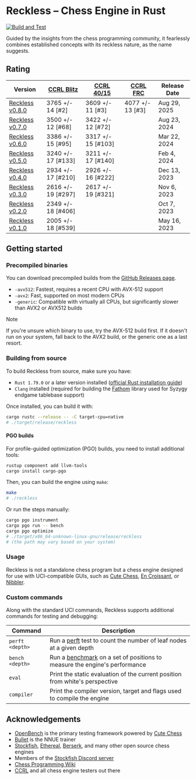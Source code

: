 # Reckless – Chess Engine in Rust

[![Build and Test](https://github.com/codedeliveryservice/Reckless/actions/workflows/rust.yml/badge.svg)](https://github.com/codedeliveryservice/Reckless/actions/workflows/rust.yml)

Guided by the insights from the chess programming community, it fearlessly
combines established concepts with its reckless nature, as the name suggests.

[uci]: https://en.wikipedia.org/wiki/Universal_Chess_Interface

## Rating

| Version                   | [CCRL Blitz][ccrl-404] | [CCRL 40/15][crrl-4015] | [CCRL FRC][ccrl-frc] | Release Date |
| ------------------------- | ---------------------- | ----------------------- | -------------------- | ------------ |
| [Reckless v0.8.0][v0.8.0] | 3765 +/- 14 [#2]       | 3609 +/- 11 [#3]        | 4077 +/- 13 [#3]     | Aug 29, 2025 |
| [Reckless v0.7.0][v0.7.0] | 3500 +/- 12 [#68]      | 3422 +/- 12 [#72]       |                      | Aug 23, 2024 |
| [Reckless v0.6.0][v0.6.0] | 3386 +/- 15 [#95]      | 3317 +/- 15 [#103]      |                      | Mar 22, 2024 |
| [Reckless v0.5.0][v0.5.0] | 3240 +/- 17 [#133]     | 3211 +/- 17 [#140]      |                      | Feb 4, 2024  |
| [Reckless v0.4.0][v0.4.0] | 2934 +/- 17 [#210]     | 2926 +/- 16 [#222]      |                      | Dec 13, 2023 |
| [Reckless v0.3.0][v0.3.0] | 2616 +/- 19 [#297]     | 2617 +/- 19 [#321]      |                      | Nov 6, 2023  |
| [Reckless v0.2.0][v0.2.0] | 2349 +/- 18 [#406]     |                         |                      | Oct 7, 2023  |
| [Reckless v0.1.0][v0.1.0] | 2005 +/- 18 [#539]     |                         |                      | May 16, 2023 |

[v0.1.0]: https://github.com/codedeliveryservice/Reckless/releases/tag/v0.1.0
[v0.2.0]: https://github.com/codedeliveryservice/Reckless/releases/tag/v0.2.0
[v0.3.0]: https://github.com/codedeliveryservice/Reckless/releases/tag/v0.3.0
[v0.4.0]: https://github.com/codedeliveryservice/Reckless/releases/tag/v0.4.0
[v0.5.0]: https://github.com/codedeliveryservice/Reckless/releases/tag/v0.5.0
[v0.6.0]: https://github.com/codedeliveryservice/Reckless/releases/tag/v0.6.0
[v0.7.0]: https://github.com/codedeliveryservice/Reckless/releases/tag/v0.7.0
[v0.8.0]: https://github.com/codedeliveryservice/Reckless/releases/tag/v0.8.0
[ccrl-404]: https://www.computerchess.org.uk/ccrl/404/cgi/compare_engines.cgi?class=Single-CPU+engines&only_best_in_class=on
[crrl-4015]: https://www.computerchess.org.uk/ccrl/4040/cgi/compare_engines.cgi?class=Single-CPU+engines&only_best_in_class=on
[ccrl-frc]: https://www.computerchess.org.uk/ccrl/404FRC/

## Getting started

### Precompiled binaries

You can download precompiled builds from the [GitHub Releases page](https://github.com/codedeliveryservice/Reckless/releases).

- `-avx512`: Fastest, requires a recent CPU with AVX-512 support
- `-avx2`: Fast, supported on most modern CPUs
- `-generic`: Compatible with virtually all CPUs, but significantly slower than AVX2 or AVX512 builds

> [!NOTE]
> If you're unsure which binary to use, try the AVX-512 build first. If it doesn't run on your system, fall back to the AVX2 build, or the generic one as a last resort.

[microarchitecture]: https://en.wikipedia.org/wiki/X86-64#Microarchitecture_levels

### Building from source

To build Reckless from source, make sure you have:

- `Rust 1.79.0` or a later version installed ([official Rust installation guide](https://www.rust-lang.org/tools/install))
- `Clang` installed (required for building the [Fathom](https://github.com/jdart1/Fathom) library used for Syzygy endgame tablebase support)

Once installed, you can build it with:

```bash
cargo rustc --release -- -C target-cpu=native
# ./target/release/reckless
```

#### PGO builds

For profile-guided optimization (PGO) builds, you need to install additional tools:

```bash
rustup component add llvm-tools
cargo install cargo-pgo
```

Then, you can build the engine using `make`:

```bash
make
# ./reckless
```

Or run the steps manually:

```bash
cargo pgo instrument
cargo pgo run -- bench
cargo pgo optimize
# ./target/x86_64-unknown-linux-gnu/release/reckless
# (the path may vary based on your system)
```

### Usage

Reckless is not a standalone chess program but a chess engine designed for use with UCI-compatible GUIs,
such as [Cute Chess](https://github.com/cutechess/cutechess), [En Croissant](https://encroissant.org),
or [Nibbler](https://github.com/rooklift/nibbler).

### Custom commands

Along with the standard UCI commands, Reckless supports additional commands for testing and debugging:

| Command         | Description                                                                        |
| --------------- | ---------------------------------------------------------------------------------- |
| `perft <depth>` | Run a [perft][perft] test to count the number of leaf nodes at a given depth       |
| `bench <depth>` | Run a [benchmark][bench] on a set of positions to measure the engine's performance |
| `eval`          | Print the static evaluation of the current position from white's perspective       |
| `compiler`      | Print the compiler version, target and flags used to compile the engine            |

[perft]: https://www.chessprogramming.org/Perft
[bench]: /src/tools/bench.rs

## Acknowledgements

- [OpenBench](https://github.com/AndyGrant/OpenBench) is the primary testing framework powered by [Cute Chess](https://github.com/cutechess/cutechess)
- [Bullet](https://github.com/jw1912/bullet) is the NNUE trainer
- [Stockfish](https://github.com/official-stockfish/Stockfish), [Ethereal](https://github.com/AndyGrant/Ethereal), [Berserk](https://github.com/jhonnold/berserk), and many other open source chess engines
- Members of the [Stockfish Discord server](https://discord.gg/GWDRS3kU6R)
- [Chess Programming Wiki](https://www.chessprogramming.org/Main_Page)
- [CCRL](https://www.computerchess.org.uk/ccrl/) and all chess engine testers out there
